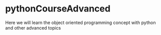 # pythonCourseAdvanced
Here we will learn the object oriented programming concept with python and other advanced topics
